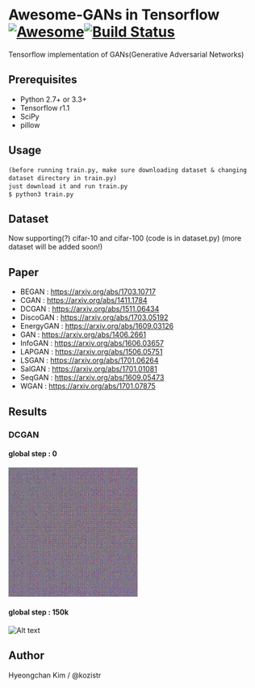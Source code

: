 # Awesome-GANs in Tensorflow [![Awesome](https://cdn.rawgit.com/sindresorhus/awesome/d7305f38d29fed78fa85652e3a63e154dd8e8829/media/badge.svg)](https://github.com/sindresorhus/awesome)[![Build Status](https://travis-ci.org/dwyl/esta.svg?branch=master)](https://travis-ci.org/)
Tensorflow implementation of GANs(Generative Adversarial Networks)

## Prerequisites
* Python 2.7+ or 3.3+
* Tensorflow r1.1
* SciPy
* pillow

## Usage
    (before running train.py, make sure downloading dataset & changing dataset directory in train.py)
    just download it and run train.py
    $ python3 train.py

## Dataset
Now supporting(?) cifar-10 and cifar-100 (code is in dataset.py)
(more dataset will be added soon!)

## Paper
* BEGAN     : https://arxiv.org/abs/1703.10717
* CGAN      : https://arxiv.org/abs/1411.1784
* DCGAN     : https://arxiv.org/abs/1511.06434
* DiscoGAN  : https://arxiv.org/abs/1703.05192
* EnergyGAN : https://arxiv.org/abs/1609.03126
* GAN       : https://arxiv.org/abs/1406.2661
* InfoGAN   : https://arxiv.org/abs/1606.03657
* LAPGAN    : https://arxiv.org/abs/1506.05751
* LSGAN     : https://arxiv.org/abs/1701.06264
* SalGAN    : https://arxiv.org/abs/1701.01081
* SeqGAN    : https://arxiv.org/abs/1609.05473
* WGAN      : https://arxiv.org/abs/1701.07875

## Results
### DCGAN
#### global step : 0
![Alt text](/DCGAN/DCGAN/train_0_0.png)
#### global step : 150k
![Alt text](/DCGAN/DCGAN/train_199_149250.png)

## Author
Hyeongchan Kim / @kozistr
